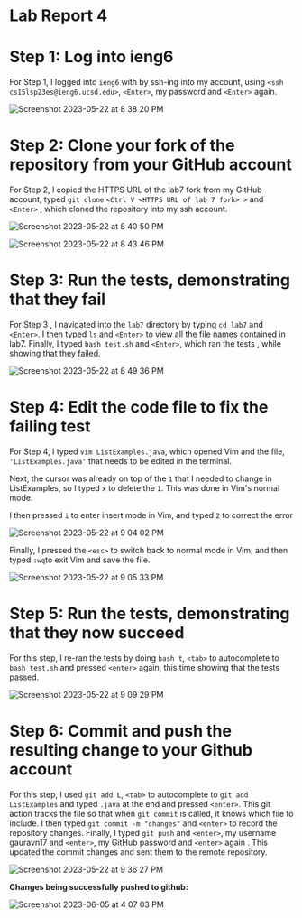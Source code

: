 # Lab Report 4

# Step 1: Log into ieng6

For Step 1, I logged into `ieng6` with by ssh-ing into my account, using `<ssh cs15lsp23es@ieng6.ucsd.edu>`, `<Enter>`, my password and `<Enter>` again.

![Screenshot 2023-05-22 at 8 38 20 PM](https://github.com/gauravn17/cse-15l-lab-reports/assets/93863977/edc85a15-d5d4-4e02-abfc-5d0a74010126)

# Step 2: Clone your fork of the repository from your GitHub account

For Step 2, I copied the HTTPS URL of the lab7 fork from my GitHub account, typed `git clone` ```<Ctrl V <HTTPS URL of lab 7 fork> >``` and `<Enter>` , which cloned the repository into my ssh account.

![Screenshot 2023-05-22 at 8 40 50 PM](https://github.com/gauravn17/cse-15l-lab-reports/assets/93863977/b35e0ef0-42ac-47fe-8476-02477a8d2977)

![Screenshot 2023-05-22 at 8 43 46 PM](https://github.com/gauravn17/cse-15l-lab-reports/assets/93863977/0b205e6a-b8ca-4bf7-a0e3-4f71f5dd6cd9)


# Step 3: Run the tests, demonstrating that they fail

For Step 3 , I navigated into the `lab7` directory by typing ```cd lab7``` and `<Enter>`. I then typed `ls` and `<Enter>`  to view all the file names contained in lab7. Finally, I typed `bash test.sh` and `<Enter>`, which ran the tests , while showing that they failed.
  
 ![Screenshot 2023-05-22 at 8 49 36 PM](https://github.com/gauravn17/cse-15l-lab-reports/assets/93863977/25360ce3-2231-43ac-b2cd-a4767d2bf0ac)


# Step 4: Edit the code file to fix the failing test
For Step 4, I typed ```vim ListExamples.java```, which opened Vim and the file, ```'ListExamples.java'``` that needs to be edited in the terminal.
  

Next, the cursor was already on top of the `1` that I needed to change in ListExamples, so I typed ```x``` to delete the `1`. This was done in Vim's normal mode.

I then pressed `i` to enter insert mode in Vim, and typed `2` to correct the error
  
  ![Screenshot 2023-05-22 at 9 04 02 PM](https://github.com/gauravn17/cse-15l-lab-reports/assets/93863977/17ef8b81-69c5-4f23-bab8-06a47e388263)


Finally, I pressed the `<esc>` to switch back to normal mode in Vim, and then typed ```:wq```to exit Vim and save the file.
  
![Screenshot 2023-05-22 at 9 05 33 PM](https://github.com/gauravn17/cse-15l-lab-reports/assets/93863977/99ceb63c-0f48-44ec-8351-976597309562)

# Step 5: Run the tests, demonstrating that they now succeed

  For this step, I re-ran the tests by doing `bash t`, `<tab>` to autocomplete to `bash test.sh` and pressed `<enter>` again, this time showing that the tests passed.

  ![Screenshot 2023-05-22 at 9 09 29 PM](https://github.com/gauravn17/cse-15l-lab-reports/assets/93863977/f13f7917-f13e-4819-a365-670517f6c2a7)


# Step 6: Commit and push the resulting change to your Github account
  
 For this step, I used `git add L`, `<tab>` to autocomplete to `git add ListExamples` and typed `.java` at the end and pressed `<enter>`. This git action tracks the file so that when `git commit` is called, it knows which file to include. I then typed `git commit -m "changes"` and `<enter>` to record the repository changes. Finally, I typed `git push` and `<enter>`, my username gauravn17 and `<enter>`, my GitHub password and `<enter>` again . This updated the commit changes and sent them to the remote repository.
  
 ![Screenshot 2023-05-22 at 9 36 27 PM](https://github.com/gauravn17/cse-15l-lab-reports/assets/93863977/d8274215-3369-46d6-83a8-1eff93f328a0)
 
**Changes being successfully pushed to github:**

![Screenshot 2023-06-05 at 4 07 03 PM](https://github.com/gauravn17/cse-15l-lab-reports/assets/93863977/0d620f57-d388-4162-828c-deb67cd36487)

 

  
